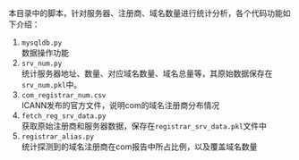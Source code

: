 本目录中的脚本，针对服务器、注册商、域名数量进行统计分析，各个代码功能如下介绍：

1. `mysqldb.py`  
数据操作功能
2. `srv_num.py`  
统计服务器地址、数量、对应域名数量、域名总量等，其原始数据保存在`srv_num.pkl`中。
3. `com_registrar_num.csv`  
ICANN发布的官方文件，说明com的域名注册商分布情况
4. `fetch_reg_srv_data.py`  
获取原始注册商和服务器数据，保存在`registrar_srv_data.pkl`文件中
5. `registrar_alias.py`  
统计探测到的域名注册商在com报告中所占比例，以及覆盖域名数量
